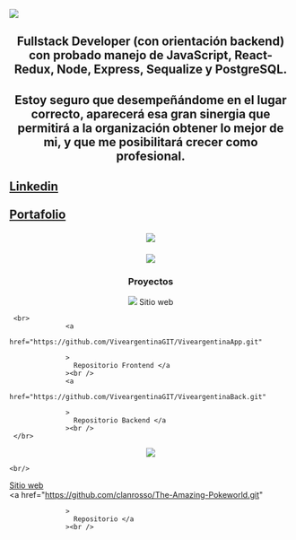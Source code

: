 <p align='left'>
    <img src='https://res.cloudinary.com/dtrsxymgq/image/upload/v1664511321/porfolio/WhatsApp_Image_2022-09-30_at_00.48.18_1_b58itx.jpg'</img>
</p>

<h2 align='center'>Fullstack Developer (con orientación backend) con probado manejo de JavaScript, React-Redux, Node, Express, Sequalize y PostgreSQL.<h2/>

<h2 align='center'>Estoy seguro que desempeñándome en el lugar correcto, aparecerá esa gran sinergia que permitirá a la organización obtener lo mejor de mi, y que me posibilitará crecer como profesional.<h2/>

<a align='center' href="https://www.linkedin.com/in/claudioandresrosso/">
                  Linkedin
                  </a>
                  <br/>
                  <br/>
<a align='center' href="https://claudiorosso.vercel.app/">
                  Portafolio
                  </a>
 

<p align='center'>
    <img src='https://res.cloudinary.com/dtrsxymgq/image/upload/v1664511321/porfolio/WhatsApp_Image_2022-09-30_at_00.46.28_ijsrfr.jpg'</img>
</p>

<p align='center'>
    <img src='https://res.cloudinary.com/dtrsxymgq/image/upload/v1664553331/porfolio/WhatsApp_Image_2022-09-30_at_12.53.35_lsr2op.jpg'</img>
</p>


<h3 align='center'>Proyectos</h3>
    
   <p align='center'>
    <img src="https://res.cloudinary.com/dtrsxymgq/image/upload/v1664553332/porfolio/WhatsApp_Image_2022-09-30_at_12.52.29_hiaehb.jpg'</img>
</p> 
        

   
    
  <a href="https://experienceviveargentina.vercel.app/">
                  Sitio web
                  </a>
   
     <br>
                  <a
                    href="https://github.com/ViveargentinaGIT/ViveargentinaApp.git"
                   
                  >
                    Repositorio Frontend </a
                  ><br />
                  <a
                    href="https://github.com/ViveargentinaGIT/ViveargentinaBack.git"
                   
                  >
                    Repositorio Backend </a
                  ><br />
     </br>
   
                                                 
<p align='center'>
    <img src="https://res.cloudinary.com/dtrsxymgq/image/upload/v1664553332/porfolio/WhatsApp_Image_2022-09-30_at_12.52.29_hiaehb.jpg"</img>
</p> 
    

    <br/>
  <a
                    href="https://www.google.com.ar"
                  >
                    Sitio web
                  </a>
    <br />
                  <a
                    href="https://github.com/clanrosso/The-Amazing-Pokeworld.git"
                   
                  >
                    Repositorio </a
                  ><br />
                 
